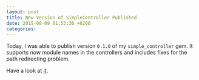 ```yaml
---
layout: post
title: New Version of SimpleController Published
date: 2015-08-09 01:53:30 +0200
categories:
---
```


Today, I was able to publish version `0.1.0` of my `simple_controller` gem.
It supports now module names in the controllers and includes fixes for the path redirecting problem.

Have a look at [it](https://github.com/philippneugebauer/SimpleController).

